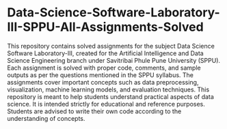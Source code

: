 # Data-Science-Software-Laboratory-III-SPPU-All-Assignments-Solved
This repository contains solved assignments for the subject Data Science Software Laboratory-III, created for the Artificial Intelligence and Data Science Engineering branch under Savitribai Phule Pune University (SPPU). Each assignment is solved with proper code, comments, and sample outputs as per the questions mentioned in the SPPU syllabus. The assignments cover important concepts such as data preprocessing, visualization, machine learning models, and evaluation techniques.
This repository is meant to help students understand practical aspects of data science. It is intended strictly for educational and reference purposes. Students are advised to write their own code according to the understanding of concepts.
